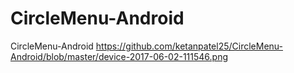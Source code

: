 # CircleMenu-Android
CircleMenu-Android 
https://github.com/ketanpatel25/CircleMenu-Android/blob/master/device-2017-06-02-111546.png

